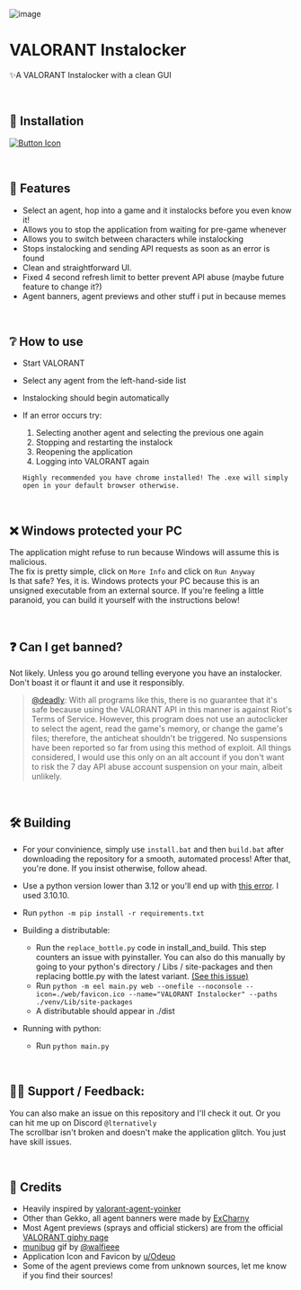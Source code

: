 
![image](https://github.com/SuppliedOrange/VALORANT-Instalocker/assets/70258998/000c238b-c72e-4682-abc6-90fca7d2cbda)

# VALORANT Instalocker
 ✨A VALORANT Instalocker with a clean GUI

<br>

## 📩 Installation
[Link]: https://github.com/SuppliedOrange/VALORANT-Instalocker/releases/latest 'Latest Release'
[Button Icon]: https://img.shields.io/badge/Releases-EF2D5E?style=for-the-badge&logoColor=white&logo=DocuSign
[![Button Icon]][Link]

<br>

## 🎡 Features

- Select an agent, hop into a game and it instalocks before you even know it!
- Allows you to stop the application from waiting for pre-game whenever
- Allows you to switch between characters while instalocking
- Stops instalocking and sending API requests as soon as an error is found
- Clean and straightforward UI.
- Fixed 4 second refresh limit to better prevent API abuse (maybe future feature to change it?)
- Agent banners, agent previews and other stuff i put in because memes

<br>

## ❔ How to use

- Start VALORANT
- Select any agent from the left-hand-side list
- Instalocking should begin automatically

- If an error occurs try:
    1) Selecting another agent and selecting the previous one again
    2) Stopping and restarting the instalock
    3) Reopening the application
    4) Logging into VALORANT again

    `Highly recommended you have chrome installed! The .exe will simply open in your default browser otherwise.`

<br>

## ❌ Windows protected your PC
The application might refuse to run because Windows will assume this is malicious.
<br>
The fix is pretty simple, click on `More Info` and click on `Run Anyway`
<br>
Is that safe? Yes, it is. Windows protects your PC because this is an unsigned executable from an external source. If you're feeling a little paranoid, you can build it yourself with the instructions below!

<br>

## ❓ Can I get banned?

Not likely. Unless you go around telling everyone you have an instalocker. Don't boast it or flaunt it and use it responsibly.
<br>
> [@deadly](https://github.com/deadly): With all programs like this, there is no guarantee that it's safe because using the VALORANT API in this manner is against Riot's Terms of Service. However, this program does not use an autoclicker to select the agent, read the game's memory, or change the game's files; therefore, the anticheat shouldn't be triggered. No suspensions have been reported so far from using this method of exploit. All things considered, I would use this only on an alt account if you don't want to risk the 7 day API abuse account suspension on your main, albeit unlikely. 

<br>

## 🛠 Building 

- For your convinience, simply use `install.bat` and then `build.bat` after downloading the repository for a smooth, automated process! After that, you're done. If you insist otherwise, follow ahead.

- Use a python version lower than 3.12 or you'll end up with [this error](https://stackoverflow.com/questions/77232001/python-eel-module-unable-to-use-import-bottle-ext-websocket-as-wbs-modulenotfoun). I used 3.10.10.

- Run `python -m pip install -r requirements.txt`

- Building a distributable:
    <br>
    - Run the `replace_bottle.py` code in install_and_build. This step counters an issue with pyinstaller. You can also do this manually by going to your python's directory / Libs / site-packages and then replacing bottle.py with the latest variant. [(See this issue)](https://github.com/SuppliedOrange/VALORANT-Instalocker/issues/3)
    - Run `python -m eel main.py web --onefile --noconsole --icon=./web/favicon.ico --name="VALORANT Instalocker" --paths ./venv/Lib/site-packages`
    - A distributable should appear in ./dist

- Running with python: 
    <br>
    - Run `python main.py`

<br>

## 🤷‍♀️ Support / Feedback:

You can also make an issue on this repository and I'll check it out. Or you can hit me up on Discord `@lternatively` <br>
The scrollbar isn't broken and doesn't make the application glitch. You just have skill issues.

<br>

## 📰 Credits

- Heavily inspired by [valorant-agent-yoinker](https://github.com/deadly/valorant-agent-yoinker)
- Other than Gekko, all agent banners were made by [ExCharny](https://www.deviantart.com/excharny)
- Most Agent previews (sprays and official stickers) are from the official [VALORANT giphy page](https://giphy.com/playvalorant)
- [munibug](https://www.twitch.tv/munibug) gif by [@walfieee](https://twitter.com/walfieee)
- Application Icon and Favicon by [u/Odeuo](https://www.reddit.com/user/Odeuo/)
- Some of the agent previews come from unknown sources, let me know if you find their sources!
